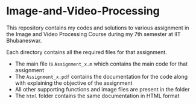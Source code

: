 # Image-and-Video-Processing

This repository contains my codes and solutions to various assignment in the Image and Video Processing Course during my 7th semester at IIT Bhubaneswar.

Each directory contains all the required files for that assignment. 
* The main file is `Assignment_x.m` which contains the main code for that assignment
* The `Assignment_x.pdf` contains the documentation for the code along with explaining the objective of the assignment
* All other supporting functions and image files are present in the folder
* The `html` folder contains the same documentation in HTML format